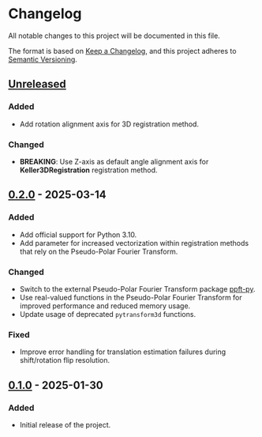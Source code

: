 # Changelog

All notable changes to this project will be documented in this file.

The format is based on [Keep a Changelog](https://keepachangelog.com/en/1.1.0/),
and this project adheres to [Semantic Versioning](https://semver.org/spec/v2.0.0.html).

## [Unreleased]

### Added

- Add rotation alignment axis for 3D registration method.

### Changed

- **BREAKING**: Use Z-axis as default angle alignment axis for
  **Keller3DRegistration** registration method.

## [0.2.0] - 2025-03-14

### Added

- Add official support for Python 3.10.
- Add parameter for increased vectorization within registration methods that
  rely on the Pseudo-Polar Fourier Transform.

### Changed

- Switch to the external Pseudo-Polar Fourier Transform package
  [ppft-py](https://github.com/jnk22/ppft-py).
- Use real-valued functions in the Pseudo-Polar Fourier Transform for improved
  performance and reduced memory usage.
- Update usage of deprecated `pytransform3d` functions.

### Fixed

- Improve error handling for translation estimation failures during
  shift/rotation flip resolution.

## [0.1.0] - 2025-01-30

### Added

- Initial release of the project.

[Unreleased]: https://github.com/jnk22/ndimreg/compare/v0.2.0...HEAD
[0.2.0]: https://github.com/jnk22/ndimreg/compare/v0.1.0...v0.2.0
[0.1.0]: https://github.com/jnk22/ndimreg/releases/tag/v0.1.0
